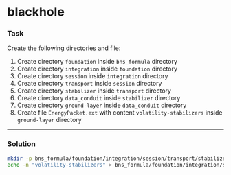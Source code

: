# blackhole

### Task

Create the following directories and file:

1. Create directory `foundation` inside `bns_formula` directory
2. Create directory `integration` inside `foundation` directory
3. Create directory `session` inside `integration` directory
4. Create directory `transport` inside `session` directory
5. Create directory `stabilizer` inside `transport` directory
6. Create directory `data_conduit` inside `stabilizer` directory
7. Create directory `ground-layer` inside `data_conduit` directory
8. Create file `EnergyPacket.ext` with content `volatility-stabilizers` inside `ground-layer` directory

---

### Solution

```sh
mkdir -p bns_formula/foundation/integration/session/transport/stabilizer/data_conduit/ground-layer
echo -n "volatility-stabilizers" > bns_formula/foundation/integration/session/transport/stabilizer/data_conduit/ground-layer/energypacket.ext
```
